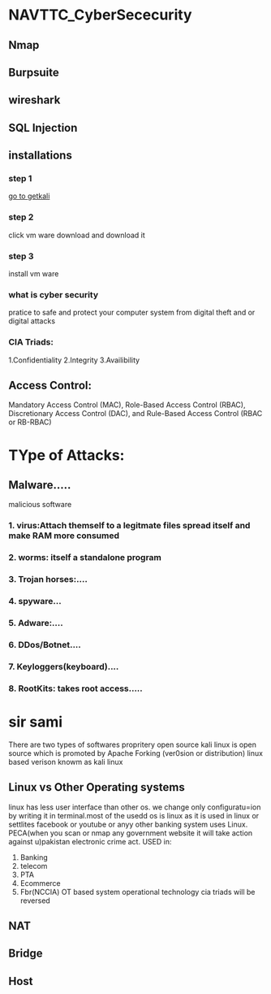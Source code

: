 # NAVTTC_CyberSececurity
## Nmap
## Burpsuite
## wireshark
## SQL Injection 
## installations
### step 1
[go to getkali](https://www.kali.org/)
### step 2
click vm ware download and download it
### step 3 
install vm ware


### what is cyber security
pratice to safe and protect your computer system from digital theft and or digital attacks
### CIA Triads:
1.Confidentiality 
2.Integrity 
3.Availibility
## Access Control:
Mandatory Access Control (MAC), Role-Based Access Control (RBAC), Discretionary Access Control (DAC), and Rule-Based Access Control (RBAC or RB-RBAC)

# TYpe of Attacks:
## Malware.....
malicious software
### 1. virus:Attach themself to a legitmate files spread itself and make RAM more consumed
### 2. worms: itself a standalone program
### 3. Trojan horses:.... 
### 4. spyware...
### 5. Adware:....
### 6. DDos/Botnet....
### 7. Keyloggers(keyboard)....
### 8. RootKits: takes root access.....


# sir sami
There are two types of softwares 
propritery
open source 
kali linux is open source which is promoted by Apache
Forking (ver0sion or distribution)
linux based verison knowm as kali linux
## Linux vs Other Operating systems
linux has less user interface than other os. we change only configuratu=ion by writing it in terminal.most of the usedd os is linux as it is used in linux or settlites facebook or youtube or anyy other banking system uses Linux. 
PECA(when you scan or nmap any government website it will take action against u)pakistan electronic crime act.
USED in:
1. Banking
2. telecom
3. PTA 
4. Ecommerce
5. Fbr(NCCIA)
OT based system operational technology cia triads will be reversed

## NAT
## Bridge
## Host
